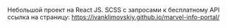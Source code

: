 Небольшой проект на React JS. SCSS с запросами к бесплатному API 
ссылка на страницу: https://ivanklimovskiy.github.io/marvel-info-portal/
